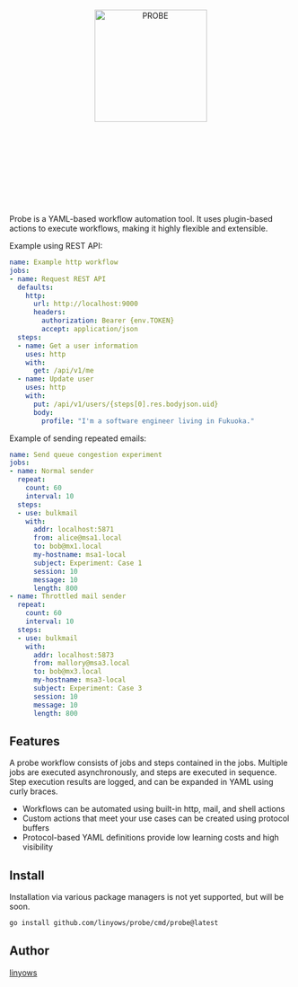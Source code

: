 <br><br><br><br><br><br><br><br><p align="center">
  <img alt="PROBE" src="https://github.com/linyows/probe/blob/main/misc/probe.svg" width="200">
</p><br><br><br><br><br><br><br><br>

Probe is a YAML-based workflow automation tool. It uses plugin-based actions to execute workflows, making it highly flexible and extensible.

Example using REST API:

```yaml
name: Example http workflow
jobs:
- name: Request REST API
  defaults:
    http:
      url: http://localhost:9000
      headers:
        authorization: Bearer {env.TOKEN}
        accept: application/json
  steps:
  - name: Get a user information
    uses: http
    with:
      get: /api/v1/me
  - name: Update user
    uses: http
    with:
      put: /api/v1/users/{steps[0].res.bodyjson.uid}
      body:
        profile: "I'm a software engineer living in Fukuoka."
```

Example of sending repeated emails:

```yaml
name: Send queue congestion experiment
jobs:
- name: Normal sender
  repeat:
    count: 60
    interval: 10
  steps:
  - use: bulkmail
    with:
      addr: localhost:5871
      from: alice@msa1.local
      to: bob@mx1.local
      my-hostname: msa1-local
      subject: Experiment: Case 1
      session: 10
      message: 10
      length: 800
- name: Throttled mail sender
  repeat:
    count: 60
    interval: 10
  steps:
  - use: bulkmail
    with:
      addr: localhost:5873
      from: mallory@msa3.local
      to: bob@mx3.local
      my-hostname: msa3-local
      subject: Experiment: Case 3
      session: 10
      message: 10
      length: 800
```

Features
--

A probe workflow consists of jobs and steps contained in the jobs. Multiple jobs are executed asynchronously, and steps are executed in sequence. Step execution results are logged, and can be expanded in YAML using curly braces.

- Workflows can be automated using built-in http, mail, and shell actions
- Custom actions that meet your use cases can be created using protocol buffers
- Protocol-based YAML definitions provide low learning costs and high visibility

Install
--

Installation via various package managers is not yet supported, but will be soon.

```sh
go install github.com/linyows/probe/cmd/probe@latest
```

Author
--

[linyows](https://github.com/linyows)
